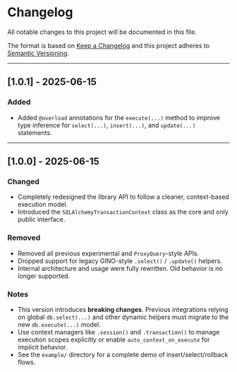 # Changelog

All notable changes to this project will be documented in this file.

The format is based on [Keep a Changelog](https://keepachangelog.com/en/1.0.0/)
and this project adheres to [Semantic Versioning](https://semver.org/spec/v2.0.0.html).

---

## [1.0.1] - 2025-06-15

### Added

- Added `@overload` annotations for the `execute(...)` method to improve type inference
for `select(...)`, `insert(...)`, and `update(...)` statements.

---

## [1.0.0] - 2025-06-15

### Changed

- Completely redesigned the library API to follow a cleaner, context-based execution model.
- Introduced the `SQLAlchemyTransactionContext` class as the core and only public interface.

### Removed

- Removed all previous experimental and `ProxyQuery`-style APIs.
- Dropped support for legacy GINO-style `.select()` / `.update()` helpers.
- Internal architecture and usage were fully rewritten. Old behavior is no longer supported.

### Notes

- This version introduces **breaking changes**. Previous integrations relying on global `db.select(...)` and
other dynamic helpers must migrate to the new `db.execute(...)` model.
- Use context managers like `.session()` and `.transaction()` to manage execution scopes explicitly
or enable `auto_context_on_execute` for implicit behavior.
- See the `example/` directory for a complete demo of insert/select/rollback flows.
